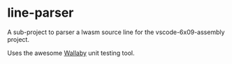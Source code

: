 # line-parser

A sub-project to parser a lwasm source line for the vscode-6x09-assembly project.

Uses the awesome [Wallaby](https://wallabyjs.com) unit testing tool.
